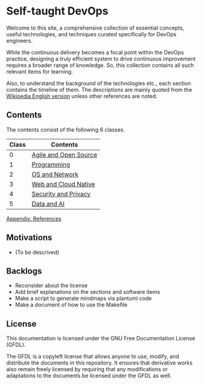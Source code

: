 # Self-taught DevOps

Welcome to this site, a comprehensive collection of essential concepts, useful technologies, and techniques curated specifically for DevOps engineers.

While the continuous delivery becomes a focal point within the DevOps practice, designing a truly efficient system to drive continuous improvement requires a broader range of knowledge.
So, this collection contains all such relevant items for learning.

Also, to understand the background of the technologies etc., each section contains the timeline of them. The descriptions are mainly quoted from the [Wikipedia English version](https://en.wikipedia.org/wiki/Main_Page) unless other references are noted.

## Contents

The contents consist of the following 6 classes.

| Class | Contents                               |
| ----- | -------------------------------------- |
| 0     | [Agile and Open Source](ch0/README.md) |
| 1     | [Programming](ch1/README.md)           |
| 2     | [OS and Network](ch2/README.md)        |
| 3     | [Web and Cloud Native](ch3/README.md)  |
| 4     | [Security and Privacy](ch4/README.md)  |
| 5     | [Data and AI](ch5/README.md)           |

[Appendix: References](ch9/README.md)

## Motivations

- (To be descrived)

## Backlogs

- Reconsider about the license
- Add brief explanations on the sections and software items
- Make a script to generate mindmaps via plantuml code
- Make a document of how to use the Makefile

## License

This documentation is licensed under the GNU Free Documentation License (GFDL).

The GFDL is a copyleft license that allows anyone to use, modify, and distribute the documents in this repository. It ensures that derivative works also remain freely licensed by requiring that any modifications or adaptations to the documents be licensed under the GFDL as well.

